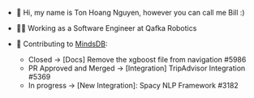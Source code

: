 - 👋 Hi, my name is Ton Hoang Nguyen, however you can call me Bill :)


- 🧑‍💻 Working as a Software Engineer at Qafka Robotics


- 🎁 Contributing to [MindsDB](https://github.com/mindsdb/mindsdb):
   - Closed -> [Docs] Remove the xgboost file from navigation #5986
   - PR Approved and Merged -> [Integration] TripAdvisor Integration #5369
   - In progress -> [New Integration]: Spacy NLP Framework #3182

<!---
HahaBill/HahaBill is a ✨ special ✨ repository because its `README.md` (this file) appears on your GitHub profile.
You can click the Preview link to take a look at your changes.
--->
